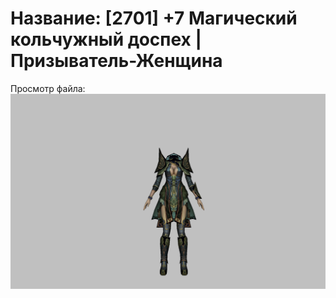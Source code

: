 # Название: [2701] +7 Магический кольчужный доспех | Призыватель-Женщина

Просмотр файла:
![p090005.png](p090005.png)